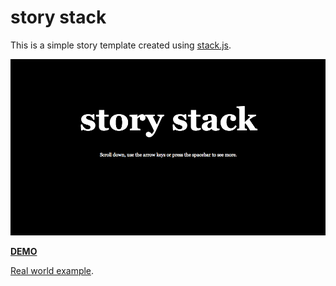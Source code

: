 # story stack

This is a simple story template created using [stack.js](https://github.com/mbostock/stack).

![screenshot](https://github.com/rgpages/story-stack/blob/gh-pages/default.png)

**[DEMO](http://pages.registerguard.com/story-stack/)**

[Real world example](http://pages.registerguard.com/Eaton/).
